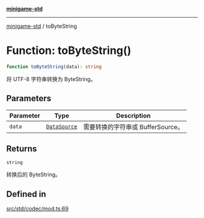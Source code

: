 [**minigame-std**](../README.md)

***

[minigame-std](../README.md) / toByteString

# Function: toByteString()

```ts
function toByteString(data): string
```

将 UTF-8 字符串转换为 ByteString。

## Parameters

| Parameter | Type | Description |
| ------ | ------ | ------ |
| `data` | [`DataSource`](../type-aliases/DataSource.md) | 需要转换的字符串或 BufferSource。 |

## Returns

`string`

转换后的 ByteString。

## Defined in

[src/std/codec/mod.ts:69](https://github.com/JiangJie/minigame-std/blob/eeac001add8ab13d21bab6e48cf53f07cd0a9aad/src/std/codec/mod.ts#L69)
